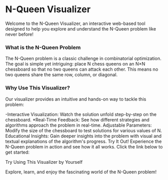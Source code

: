 <h1>N-Queen Visualizer</h1>
Welcome to the N-Queen Visualizer, an interactive web-based tool designed to help you explore and understand the N-Queen problem like never before!

<h3>What is the N-Queen Problem</h3>
The N-Queen problem is a classic challenge in combinatorial optimization. The goal is simple yet intriguing: place N chess queens on an N×N chessboard so that no two queens can attack each other. This means no two queens share the same row, column, or diagonal.

<h3>Why Use This Visualizer?</h3>
Our visualizer provides an intuitive and hands-on way to tackle this problem:

-Interactive Visualization: Watch the solution unfold step-by-step on the chessboard.
*Real-Time Feedback: See how different strategies and algorithms approach the problem in real-time.
Adjustable Parameters: Modify the size of the chessboard to test solutions for various values of N.
Educational Insights: Gain deeper insights into the problem with visual and textual explanations of the algorithm's progress.
Try It Out!
Experience the N-Queen problem in action and see how it all works. Click the link below to get started:

Try Using This Visualizer by Yourself

Explore, learn, and enjoy the fascinating world of the N-Queen problem!
